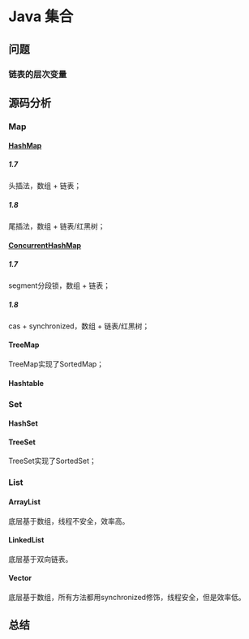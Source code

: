 # Java 集合

## 问题

### 链表的层次变量

## 源码分析

### Map

#### [HashMap](./hashmap.md)

##### 1.7

头插法，数组 + 链表；

##### 1.8

尾插法，数组 + 链表/红黑树；

#### [ConcurrentHashMap](./concurrent-hashmap.md)

##### 1.7

segment分段锁，数组 + 链表；

##### 1.8

cas + synchronized，数组 + 链表/红黑树；

#### TreeMap

TreeMap实现了SortedMap；

#### Hashtable

### Set

#### HashSet

#### TreeSet

TreeSet实现了SortedSet；

### List

#### ArrayList

底层基于数组，线程不安全，效率高。

#### LinkedList

底层基于双向链表。

#### Vector

底层基于数组，所有方法都用synchronized修饰，线程安全，但是效率低。

## 总结

